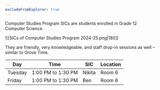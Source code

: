 ```yaml
---
excludeFromExplorer: true
---
```

Computer Studies Program SICs are students enrolled in Grade 12 Computer Science.

![[SICs of Computer Studies Program 2024-25.png|180]]

They are friendly, very knowledgeable, and staff drop-in sessions as well – similar to Grove Time.

Day|Time|SIC|Location
-|-|-|-
Tuesday|1:00 PM to 1:30 PM|Nikita|Room 6
Friday|1:00 PM to 1:30 PM|Ben|Room 6
